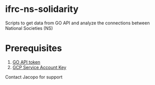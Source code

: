# ifrc-ns-solidarity
Scripts to get data from GO API and analyze the connections between National Societies (NS)

# Prerequisites
1. [GO API token](https://ifrcgo.org/how-to-use-the-go-api/)
2. [GCP Service Account Key](https://cloud.google.com/iam/docs/creating-managing-service-account-keys)

Contact Jacopo for support

